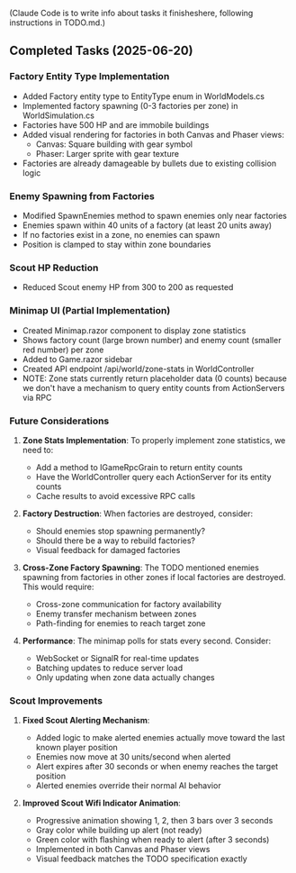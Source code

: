 (Claude Code is to write info about tasks it finisheshere, following instructions in TODO.md.)

## Completed Tasks (2025-06-20)

### Factory Entity Type Implementation
- Added Factory entity type to EntityType enum in WorldModels.cs
- Implemented factory spawning (0-3 factories per zone) in WorldSimulation.cs
- Factories have 500 HP and are immobile buildings
- Added visual rendering for factories in both Canvas and Phaser views:
  - Canvas: Square building with gear symbol
  - Phaser: Larger sprite with gear texture
- Factories are already damageable by bullets due to existing collision logic

### Enemy Spawning from Factories
- Modified SpawnEnemies method to spawn enemies only near factories
- Enemies spawn within 40 units of a factory (at least 20 units away)
- If no factories exist in a zone, no enemies can spawn
- Position is clamped to stay within zone boundaries

### Scout HP Reduction
- Reduced Scout enemy HP from 300 to 200 as requested

### Minimap UI (Partial Implementation)
- Created Minimap.razor component to display zone statistics
- Shows factory count (large brown number) and enemy count (smaller red number) per zone
- Added to Game.razor sidebar
- Created API endpoint /api/world/zone-stats in WorldController
- NOTE: Zone stats currently return placeholder data (0 counts) because we don't have a mechanism to query entity counts from ActionServers via RPC

### Future Considerations

1. **Zone Stats Implementation**: To properly implement zone statistics, we need to:
   - Add a method to IGameRpcGrain to return entity counts
   - Have the WorldController query each ActionServer for its entity counts
   - Cache results to avoid excessive RPC calls

2. **Factory Destruction**: When factories are destroyed, consider:
   - Should enemies stop spawning permanently?
   - Should there be a way to rebuild factories?
   - Visual feedback for damaged factories

3. **Cross-Zone Factory Spawning**: The TODO mentioned enemies spawning from factories in other zones if local factories are destroyed. This would require:
   - Cross-zone communication for factory availability
   - Enemy transfer mechanism between zones
   - Path-finding for enemies to reach target zone

4. **Performance**: The minimap polls for stats every second. Consider:
   - WebSocket or SignalR for real-time updates
   - Batching updates to reduce server load
   - Only updating when zone data actually changes

### Scout Improvements

1. **Fixed Scout Alerting Mechanism**: 
   - Added logic to make alerted enemies actually move toward the last known player position
   - Enemies now move at 30 units/second when alerted
   - Alert expires after 30 seconds or when enemy reaches the target position
   - Alerted enemies override their normal AI behavior

2. **Improved Scout Wifi Indicator Animation**:
   - Progressive animation showing 1, 2, then 3 bars over 3 seconds
   - Gray color while building up alert (not ready)
   - Green color with flashing when ready to alert (after 3 seconds)
   - Implemented in both Canvas and Phaser views
   - Visual feedback matches the TODO specification exactly
